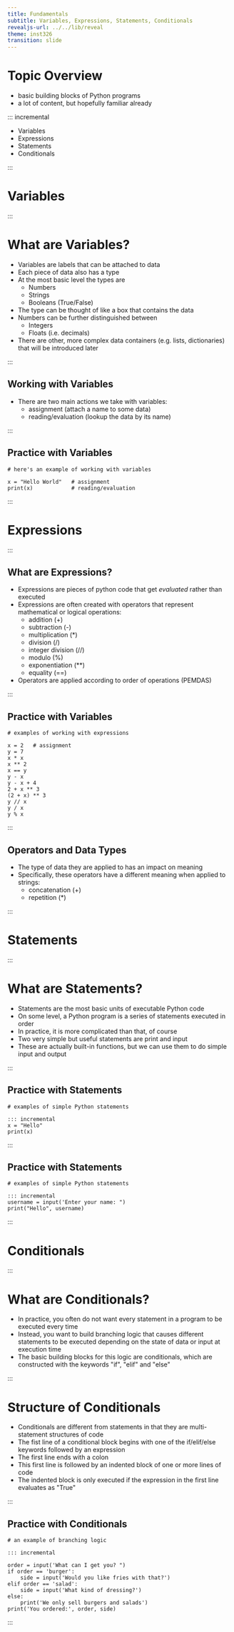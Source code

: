 ```yaml
---
title: Fundamentals
subtitle: Variables, Expressions, Statements, Conditionals
revealjs-url: ../../lib/reveal
theme: inst326
transition: slide
---
```


# Topic Overview

* basic building blocks of Python programs
* a lot of content, but hopefully familiar already

::: incremental

* Variables
* Expressions
* Statements
* Conditionals

:::

# Variables 

:::

# What are Variables?

* Variables are labels that can be attached to data
* Each piece of data also has a type
* At the most basic level the types are
    - Numbers
    - Strings
    - Booleans (True/False)
* The type can be thought of like a box that contains the data
* Numbers can be further distinguished between
    - Integers
    - Floats (i.e. decimals)
* There are other, more complex data containers (e.g. lists, dictionaries) that will be introduced later

:::

## Working with Variables

* There are two main actions we take with variables:
    - assignment (attach a name to some data)
    - reading/evaluation (lookup the data by its name)

::: 

## Practice with Variables

~~~~ {.python .numberLines}
# here's an example of working with variables

x = "Hello World"   # assignment
print(x)            # reading/evaluation
~~~~

::: 

# Expressions

:::

## What are Expressions?

* Expressions are pieces of python code that get _evaluated_ rather than executed
* Expressions are often created with operators that represent mathematical or logical operations:
    - addition (+)
    - subtraction (-)
    - multiplication (\*)
    - division (/)
    - integer division (//)
    - modulo (%)
    - exponentiation (**)
    - equality (==)
* Operators are applied according to order of operations (PEMDAS)

:::

## Practice with Variables

~~~~ {.python .numberLines}
# examples of working with expressions

x = 2   # assignment
y = 7
x * x
x ** 2
x == y
y - x
y - x + 4
2 + x ** 3
(2 + x) ** 3
y // x
y / x
y % x

~~~~

:::

## Operators and Data Types

* The type of data they are applied to has an impact on meaning
* Specifically, these operators have a different meaning when applied to strings:
    - concatenation (+)
    - repetition (*)

:::

# Statements 

:::

# What are Statements?

* Statements are the most basic units of executable Python code
* On some level, a Python program is a series of statements executed in order
* In practice, it is more complicated than that, of course
* Two very simple but useful statements are print and input
* These are actually built-in functions, but we can use them to do simple input and output

::: 

## Practice with Statements

~~~~ {.python .numberLines}
# examples of simple Python statements

::: incremental
x = "Hello"
print(x)

~~~~

:::

## Practice with Statements

~~~~ {.python .numberLines}
# examples of simple Python statements

::: incremental
username = input('Enter your name: ")
print("Hello", username)

~~~~

:::

# Conditionals 

:::

# What are Conditionals?

* In practice, you often do not want every statement in a program to be executed every time
* Instead, you want to build branching logic that causes different statements to be executed depending on the state of data or input at execution time
* The basic building blocks for this logic are conditionals, which are constructed with the keywords "if", "elif" and "else"

:::

# Structure of Conditionals

* Conditionals are different from statements in that they are multi-statement structures of code
* The fist line of a conditional block begins with one of the if/elif/else keywords followed by an expression
* The first line ends with a colon
* This first line is followed by an indented block of one or more lines of code
* The indented block is only executed if the expression in the first line evaluates as "True"

:::

## Practice with Conditionals

~~~~ {.python .numberLines}
# an example of branching logic

::: incremental

order = input('What can I get you? ")
if order == 'burger':
    side = input('Would you like fries with that?')
elif order == 'salad':
    side = input('What kind of dressing?')
else:
    print('We only sell burgers and salads')
print('You ordered:', order, side)

~~~~

:::
